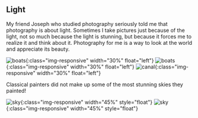 ## Light

My friend Joseph who studied photography seriously told me that photography is about light. Sometimes I take pictures just because of the light, not so much because the light is stunning, but because it forces me to realize it and think about it. Photography for me is a way to look at the world and appreciate its beauty.


![boats]({{site.baseurl}}/photography/places/light/IMG_1470.JPG){:class="img-responsive" width="30%" float="left"}
![boats]({{site.baseurl}}/photography/places/light/IMG_1482.JPG){:class="img-responsive" width="30%" float="left"} 
![canal]({{site.baseurl}}/photography/places/light/IMG_1475.JPG){:class="img-responsive" width="30%" float="left"}

Classical painters did not make up some of the most stunning skies they painted!

![sky]({{site.baseurl}}/photography/places/light/IMG_0448.JPG){:class="img-responsive" width="45%" style="float"}
![sky]({{site.baseurl}}/photography/places/light/IMG_6692.JPG){:class="img-responsive" width="45%" style="float"}
